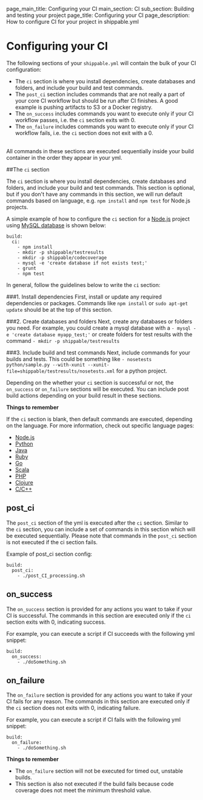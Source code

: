 page_main_title: Configuring your CI
main_section: CI
sub_section: Building and testing your project
page_title: Configuring your CI
page_description: How to configure CI for your project in shippable.yml

# Configuring your CI

The following sections of your `shippable.yml` will contain the bulk of your CI configuration:

-  The `ci` section is where you install dependencies, create databases and folders, and include your build and test commands.
-  The `post_ci` section includes commands that are not really a part of your core CI workflow but should be run after CI finishes. A good example is pushing artifacts to S3 or a Docker registry.
-  The `on_success` includes commands you want to execute only if your CI workflow passes, i.e. the `ci` section exits with 0.
-  The `on_failure` includes commands you want to execute only if your CI workflow fails, i.e. the `ci` section does not exit with a 0.

<br>
All commands in these sections are executed sequentially inside your build container in the order they appear in your yml.

##The `ci` section

The `ci` section is where you install dependencies, create databases and folders, and include your build and test commands. This section is optional, but if you don't have any commands in this section, we will run default commands based on language, e.g. `npm install` and `npm test` for Node.js projects.

A simple example of how to configure the `ci` section for a [Node.js](nodejs-continuous-integration/) project using [MySQL database](mysql/) is shown below:

```
build:
  ci:
    - npm install    
    - mkdir -p shippable/testresults
    - mkdir -p shippable/codecoverage
    - mysql -e 'create database if not exists test;'
    - grunt
    - npm test

```

In general, follow the guidelines below to write the `ci` section:

###1. Install dependencies
First, install or update any required dependencies or packages. Commands like `npm install` or `sudo apt-get update` should be at the top of this section.

###2. Create databases and folders
Next, create any databases or folders you need. For example, you could create a mysql database with a `- mysql -e 'create database myapp_test;'` or create folders for test results with the command `- mkdir -p shippable/testresults`

###3. Include build and test commands
Next, include commands for your builds and tests. This could be something like `- nosetests python/sample.py --with-xunit --xunit-file=shippable/testresults/nosetests.xml` for a python project.


Depending on the whether your `ci` section is successful or not, the `on_success` or `on_failure` sections will be executed. You can include post build actions depending on your build result in these sections.

**Things to remember**

If the `ci` section is blank, then default commands are executed, depending on the language. For more information, check out specific language pages:

-  [Node.js](nodejs-continuous-integration.md)
-  [Python](python-continuous-integration.md)
-  [Java](java-continuous-integration.md)
-  [Ruby](ruby-continuous-integration.md)
-  [Go](go-continuous-integration.md)
-  [Scala](scala-continuous-integration.md)
-  [PHP](php-continuous-integration.md)
-  [Clojure](clojure-continuous-integration.md)
-  [C/C++](cpp-continuous-integration.md)

## post_ci
The `post_ci` section of the yml is executed after the `ci` section. Similar to the `ci` section, you can include a set of commands in this section which will be executed sequentially. Please note that commands in the `post_ci` section is not executed if the ci section fails.

Example of post_ci section config:

```
build:
  post_ci:
    - ./post_CI_processing.sh

```  

## on_success

The `on_success` section is provided for any actions you want to take if your CI is successful. The commands in this section are executed only if the `ci` section exits with 0, indicating success.

For example, you can execute a script if CI succeeds with the following yml snippet:

```
build:
  on_success:
    - ./doSomething.sh

```  

## on_failure

The `on_failure` section is provided for any actions you want to take if your CI fails for any reason. The commands in this section are executed only if the `ci` section does not exits with 0, indicating failure.

For example, you can execute a script if CI fails with the following yml snippet:

```
build:
  on_failure:
    - ./doSomething.sh

```
**Things to remember**

- The `on_failure` section will not be executed for timed out, unstable builds.
- This section is also not executed if the build fails because code coverage does not meet the minimum threshold value.
